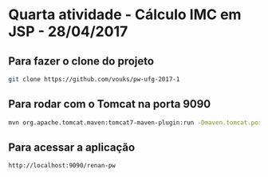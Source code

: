 # Quarta atividade - Cálculo IMC em JSP - 28/04/2017

## Para fazer o clone do projeto

```bash
git clone https://github.com/vouks/pw-ufg-2017-1
```

## Para rodar com o Tomcat na porta 9090

```bash
mvn org.apache.tomcat.maven:tomcat7-maven-plugin:run -Dmaven.tomcat.port=9090
```

## Para acessar a aplicação

```bash
http://localhost:9090/renan-pw
```